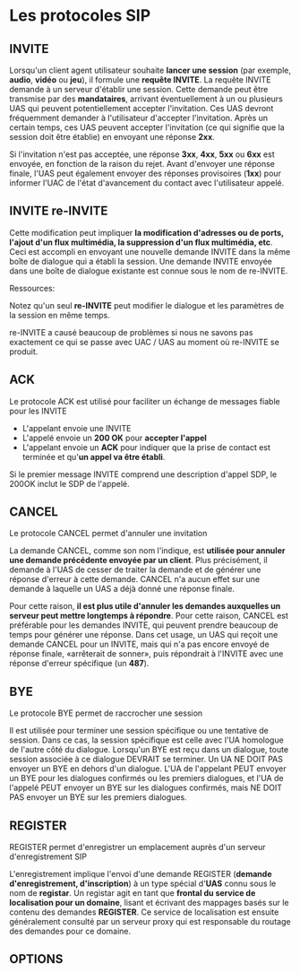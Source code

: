 # Les protocoles SIP


## INVITE
   
   Lorsqu'un client agent utilisateur souhaite **lancer une session** (par exemple, **audio**, **vidéo** ou **jeu**), il formule une **requête INVITE**. 
   La requête INVITE demande à un    serveur d'établir une session. Cette demande peut être transmise par des **mandataires**, 
   arrivant éventuellement à un ou plusieurs UAS qui peuvent potentiellement accepter l'invitation. 
   Ces UAS devront fréquemment demander à l'utilisateur d'accepter l'invitation. Après un certain temps, ces UAS peuvent accepter l'invitation 
   (ce qui signifie   que la session doit être établie) en envoyant une réponse **2xx**.
   
   Si l'invitation n'est pas acceptée, une réponse **3xx**, **4xx**, **5xx** ou **6xx** est envoyée, en fonction de la raison du rejet. 
   Avant d'envoyer une réponse finale, l'UAS peut également envoyer des réponses provisoires (**1xx**) pour informer l'UAC de l'état d'avancement du contact 
   avec l'utilisateur appelé.


## INVITE re-INVITE

   
   Cette modification peut impliquer **la modification d'adresses ou de ports, l'ajout d'un flux multimédia, la suppression d'un flux multimédia, etc**.
   Ceci est accompli en envoyant une nouvelle demande INVITE dans la même boîte de dialogue qui a établi la session. 
   Une demande INVITE envoyée dans une boîte de dialogue existante est connue sous le nom de re-INVITE.

   Ressources:
   
   Notez qu'un seul **re-INVITE** peut modifier le dialogue et les paramètres de la session en même temps.

   re-INVITE a causé beaucoup de problèmes si nous ne savons pas exactement ce qui se passe avec UAC / UAS au moment où re-INVITE se produit.


## ACK

   
   Le protocole ACK est utilisé pour faciliter un échange de messages fiable pour les INVITE
   
   * L'appelant envoie une INVITE
   * L'appelé envoie un **200 OK** pour **accepter l'appel**
   * L'appelant envoie un **ACK** pour indiquer que la prise de contact est terminée et qu'**un appel va être établi**.
   
   Si le premier message INVITE comprend une description d'appel SDP, le 200OK inclut le SDP de l'appelé.


## CANCEL

   Le protocole CANCEL permet d'annuler une invitation
   
   La demande CANCEL, comme son nom l'indique, est **utilisée pour annuler une demande précédente envoyée par un client**. 
   Plus précisément, il demande à l'UAS de cesser de traiter la demande et de générer une réponse d'erreur à cette demande. 
   CANCEL n'a aucun effet sur une demande à laquelle un UAS a déjà donné une réponse finale.

   
   Pour cette raison, **il est plus utile d'annuler les demandes auxquelles un serveur peut mettre longtemps à répondre**. 
   Pour cette raison, CANCEL est préférable pour les demandes INVITE, qui peuvent prendre beaucoup de temps pour générer une réponse. 
   Dans cet usage, un UAS qui reçoit une demande CANCEL pour un INVITE, mais qui n'a pas encore envoyé de réponse finale, «arrêterait de sonner», 
   puis répondrait à l'INVITE avec une réponse d'erreur spécifique (un **487**).


## BYE

   Le protocole BYE permet de raccrocher une session
   
   Il est utilisée pour terminer une session spécifique ou une tentative de session. Dans ce cas, 
   la session spécifique est celle avec l'UA homologue de l'autre côté du dialogue. Lorsqu'un BYE est reçu dans un dialogue, 
   toute session associée à ce dialogue DEVRAIT se terminer. Un UA NE DOIT PAS envoyer un BYE en dehors d'un dialogue. 
   L'UA de l'appelant PEUT envoyer un BYE pour les dialogues confirmés ou les premiers dialogues, et l'UA de l'appelé PEUT envoyer un BYE sur 
   les dialogues confirmés, mais NE DOIT PAS envoyer un BYE sur les premiers dialogues.
   
   

## REGISTER
   
   REGISTER permet d'enregistrer un emplacement auprès d'un serveur d'enregistrement SIP
   
   L'enregistrement implique l'envoi d'une demande REGISTER (**demande d'enregistrement, d'inscription**) à un type spécial d'**UAS** 
   connu sous le nom de **registar**. 
   Un registar agit en tant que **frontal du service de localisation pour un domaine**, lisant et écrivant des mappages basés sur le contenu des demandes **REGISTER**.
   Ce service de localisation est ensuite généralement consulté par un serveur proxy qui est responsable du routage des demandes pour ce domaine.
   

## OPTIONS

























